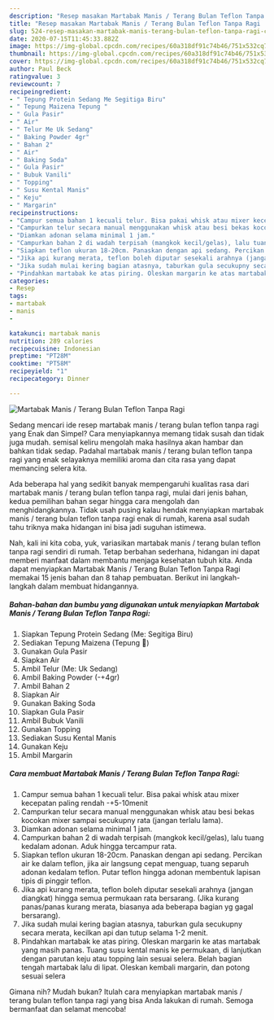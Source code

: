 ```yaml
---
description: "Resep masakan Martabak Manis / Terang Bulan Teflon Tanpa Ragi | Cara Membuat Martabak Manis / Terang Bulan Teflon Tanpa Ragi Yang Mudah Dan Praktis"
title: "Resep masakan Martabak Manis / Terang Bulan Teflon Tanpa Ragi | Cara Membuat Martabak Manis / Terang Bulan Teflon Tanpa Ragi Yang Mudah Dan Praktis"
slug: 524-resep-masakan-martabak-manis-terang-bulan-teflon-tanpa-ragi-cara-membuat-martabak-manis-terang-bulan-teflon-tanpa-ragi-yang-mudah-dan-praktis
date: 2020-07-15T11:45:33.882Z
image: https://img-global.cpcdn.com/recipes/60a318df91c74b46/751x532cq70/martabak-manis-terang-bulan-teflon-tanpa-ragi-foto-resep-utama.jpg
thumbnail: https://img-global.cpcdn.com/recipes/60a318df91c74b46/751x532cq70/martabak-manis-terang-bulan-teflon-tanpa-ragi-foto-resep-utama.jpg
cover: https://img-global.cpcdn.com/recipes/60a318df91c74b46/751x532cq70/martabak-manis-terang-bulan-teflon-tanpa-ragi-foto-resep-utama.jpg
author: Paul Beck
ratingvalue: 3
reviewcount: 7
recipeingredient:
- " Tepung Protein Sedang Me Segitiga Biru"
- " Tepung Maizena Tepung "
- " Gula Pasir"
- " Air"
- " Telur Me Uk Sedang"
- " Baking Powder 4gr"
- " Bahan 2"
- " Air"
- " Baking Soda"
- " Gula Pasir"
- " Bubuk Vanili"
- " Topping"
- " Susu Kental Manis"
- " Keju"
- " Margarin"
recipeinstructions:
- "Campur semua bahan 1 kecuali telur. Bisa pakai whisk atau mixer kecepatan paling rendah -+5-10menit"
- "Campurkan telur secara manual menggunakan whisk atau besi bekas kocokan mixer sampai secukupny rata (jangan terlalu lama)."
- "Diamkan adonan selama minimal 1 jam."
- "Campurkan bahan 2 di wadah terpisah (mangkok kecil/gelas), lalu tuang kedalam adonan. Aduk hingga tercampur rata."
- "Siapkan teflon ukuran 18-20cm. Panaskan dengan api sedang. Percikan air ke dalam teflon, jika air langsung cepat menguap, tuang separuh adonan kedalam teflon. Putar teflon hingga adonan membentuk lapisan tipis di pinggir teflon."
- "Jika api kurang merata, teflon boleh diputar sesekali arahnya (jangan diangkat) hingga semua permukaan rata bersarang. (Jika kurang panas/panas kurang merata, biasanya ada beberapa bagian yg gagal bersarang)."
- "Jika sudah mulai kering bagian atasnya, taburkan gula secukupny secara merata, kecilkan api dan tutup selama 1-2 menit."
- "Pindahkan martabak ke atas piring. Oleskan margarin ke atas martabak yang masih panas. Tuang susu kental manis ke permukaan, di lanjutkan dengan parutan keju atau topping lain sesuai selera. Belah bagian tengah martabak lalu di lipat. Oleskan kembali margarin, dan potong sesuai selera"
categories:
- Resep
tags:
- martabak
- manis
- 

katakunci: martabak manis  
nutrition: 289 calories
recipecuisine: Indonesian
preptime: "PT28M"
cooktime: "PT58M"
recipeyield: "1"
recipecategory: Dinner

---
```



![Martabak Manis / Terang Bulan Teflon Tanpa Ragi](https://img-global.cpcdn.com/recipes/60a318df91c74b46/751x532cq70/martabak-manis-terang-bulan-teflon-tanpa-ragi-foto-resep-utama.jpg)

Sedang mencari ide resep martabak manis / terang bulan teflon tanpa ragi yang Enak dan Simpel? Cara menyiapkannya memang tidak susah dan tidak juga mudah. semisal keliru mengolah maka hasilnya akan hambar dan bahkan tidak sedap. Padahal martabak manis / terang bulan teflon tanpa ragi yang enak selayaknya memiliki aroma dan cita rasa yang dapat memancing selera kita.



Ada beberapa hal yang sedikit banyak mempengaruhi kualitas rasa dari martabak manis / terang bulan teflon tanpa ragi, mulai dari jenis bahan, kedua pemilihan bahan segar hingga cara mengolah dan menghidangkannya. Tidak usah pusing kalau hendak menyiapkan martabak manis / terang bulan teflon tanpa ragi enak di rumah, karena asal sudah tahu triknya maka hidangan ini bisa jadi suguhan istimewa.


Nah, kali ini kita coba, yuk, variasikan martabak manis / terang bulan teflon tanpa ragi sendiri di rumah. Tetap berbahan sederhana, hidangan ini dapat memberi manfaat dalam membantu menjaga kesehatan tubuh kita. Anda dapat menyiapkan Martabak Manis / Terang Bulan Teflon Tanpa Ragi memakai 15 jenis bahan dan 8 tahap pembuatan. Berikut ini langkah-langkah dalam membuat hidangannya.

<!--inarticleads1-->

##### Bahan-bahan dan bumbu yang digunakan untuk menyiapkan Martabak Manis / Terang Bulan Teflon Tanpa Ragi:

1. Siapkan  Tepung Protein Sedang (Me: Segitiga Biru)
1. Sediakan  Tepung Maizena (Tepung 🌽)
1. Gunakan  Gula Pasir
1. Siapkan  Air
1. Ambil  Telur (Me: Uk Sedang)
1. Ambil  Baking Powder (-+4gr)
1. Ambil  Bahan 2
1. Siapkan  Air
1. Gunakan  Baking Soda
1. Siapkan  Gula Pasir
1. Ambil  Bubuk Vanili
1. Gunakan  Topping
1. Sediakan  Susu Kental Manis
1. Gunakan  Keju
1. Ambil  Margarin




<!--inarticleads2-->

##### Cara membuat Martabak Manis / Terang Bulan Teflon Tanpa Ragi:

1. Campur semua bahan 1 kecuali telur. Bisa pakai whisk atau mixer kecepatan paling rendah -+5-10menit
1. Campurkan telur secara manual menggunakan whisk atau besi bekas kocokan mixer sampai secukupny rata (jangan terlalu lama).
1. Diamkan adonan selama minimal 1 jam.
1. Campurkan bahan 2 di wadah terpisah (mangkok kecil/gelas), lalu tuang kedalam adonan. Aduk hingga tercampur rata.
1. Siapkan teflon ukuran 18-20cm. Panaskan dengan api sedang. Percikan air ke dalam teflon, jika air langsung cepat menguap, tuang separuh adonan kedalam teflon. Putar teflon hingga adonan membentuk lapisan tipis di pinggir teflon.
1. Jika api kurang merata, teflon boleh diputar sesekali arahnya (jangan diangkat) hingga semua permukaan rata bersarang. (Jika kurang panas/panas kurang merata, biasanya ada beberapa bagian yg gagal bersarang).
1. Jika sudah mulai kering bagian atasnya, taburkan gula secukupny secara merata, kecilkan api dan tutup selama 1-2 menit.
1. Pindahkan martabak ke atas piring. Oleskan margarin ke atas martabak yang masih panas. Tuang susu kental manis ke permukaan, di lanjutkan dengan parutan keju atau topping lain sesuai selera. Belah bagian tengah martabak lalu di lipat. Oleskan kembali margarin, dan potong sesuai selera




Gimana nih? Mudah bukan? Itulah cara menyiapkan martabak manis / terang bulan teflon tanpa ragi yang bisa Anda lakukan di rumah. Semoga bermanfaat dan selamat mencoba!
